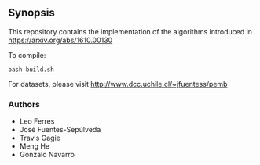 ## Synopsis

This repository contains the implementation of the algorithms introduced in
<https://arxiv.org/abs/1610.00130>

To compile:
```
bash build.sh
```

For datasets, please visit http://www.dcc.uchile.cl/~jfuentess/pemb

### Authors

* Leo Ferres
* José Fuentes-Sepúlveda
* Travis Gagie
* Meng He
* Gonzalo Navarro
